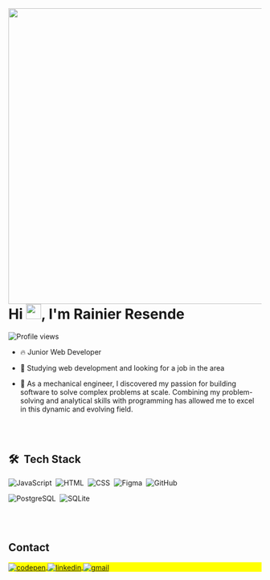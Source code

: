 <img align="right" height="590em" src="https://raw.githubusercontent.com/gist/RainierResende/5cce2af0d4af7ae36e3a871b271df621/raw/b435337df5cfa86bfb11c4a0f9f2d430f5a2486f/githubcard.svg"/>

<h1 align="left">Hi <img src="https://gist.github.com/arunprakashpj/48aa20057048b46c6f9ba9d114a8b76f/raw/69a9d496f651091a509ea8d9913c4aef5c419afb/Hi.gif" height="30px">, I'm Rainier Resende</h1>

<p align="left"> <img src="https://komarev.com/ghpvc/?username=rainierresende&color=yellow" alt="Profile views" /> </p>

- 🔥 Junior Web Developer 

- 🌱 Studying web development and looking for a job in the area

- 💬 As a mechanical engineer, I discovered my passion for building software to solve complex problems at scale. Combining my problem-solving and analytical skills with programming has allowed me to excel in this dynamic and evolving field.

<!-- - 👨‍💻 More at [rainierresende.dev](https://rainierresende.dev) -->

<br><br>

## 🛠 &nbsp;Tech Stack

![JavaScript](https://img.shields.io/badge/-JavaScript-05122A?style=flat&logo=javascript)&nbsp;
![HTML](https://img.shields.io/badge/-HTML-05122A?style=flat&logo=HTML5)&nbsp;
![CSS](https://img.shields.io/badge/-CSS-05122A?style=flat&logo=CSS3&logoColor=1572B6)&nbsp;
![Figma](https://img.shields.io/badge/-Figma-05122A?style=flat&logo=figma)&nbsp;
![GitHub](https://img.shields.io/badge/-GitHub-05122A?style=flat&logo=github)&nbsp;
<!--![Node.js](https://img.shields.io/badge/-Node.js-05122A?style=flat&logo=node.js)&nbsp;
![React](https://img.shields.io/badge/-React-05122A?style=flat&logo=react)&nbsp;
![Git](https://img.shields.io/badge/-Git-05122A?style=flat&logo=git)&nbsp;
![Markdown](https://img.shields.io/badge/-Markdown-05122A?style=flat&logo=markdown)&nbsp;
![Visual Studio Code](https://img.shields.io/badge/-Visual%20Studio%20Code-05122A?style=flat&logo=visual-studio-code&logoColor=007ACC)&nbsp;-->
![PostgreSQL](https://img.shields.io/badge/-PostgreSQL-05122A?style=flat&logo=postgresql)&nbsp;
![SQLite](https://img.shields.io/badge/-SQLite-05122A?style=flat&logo=sqlite)&nbsp;

<br><br>
<!--
## ⚙️ &nbsp;GitHub Analytics

<p align="left">
<img width="530em" src="https://github-readme-stats.vercel.app/api?username=rainierresende&show_icons=true&theme=vision-friendly-dark" alt="rainierresende's stats"/>
<img width="530em" src="https://github-readme-stats.vercel.app/api/top-langs/?username=rainierresende&layout=compact&theme=vision-friendly-dark" alt="rainierresende's most languages"/>
</p>

<br><br>
-->
## Contact

<p align="left" style="background:yellow">
<a href="https://codepen.io/rainierresende" target="_blank">
  <img align="center" src="https://img.shields.io/badge/-RainierResende-05122A?style=flat&logo=codepen" alt="codepen"/>
</a>
<a href="https://linkedin.com/in/rainier-resende-souza-819152164/" target="_blank">
  <img align="center" src="https://img.shields.io/badge/-RainierResende-05122A?style=flat&logo=linkedin" alt="linkedin"/>
</a>
<a href="mailto:rainiersouza94@gmail.com" target="_blank">
  <img align="center" src="https://img.shields.io/badge/-RainierResende-05122A?style=flat&logo=gmail" alt="gmail"/>
</a>
<!--<a href="https://twitter.com/rainierresende" target="_blank">
  <img align="center" src="https://img.shields.io/badge/-rainierresende-05122A?style=flat&logo=twitter" alt="twitter"/>  
</a>
<a href="https://instagram.com/rainierresende" target="_blank">
 <img align="center" src="https://img.shields.io/badge/-rainierresende-05122A?style=flat&logo=instagram" alt="instagram"/>
</a>
<a href="https://youtube.com/rainierresende" target="_blank">
 <img align="center" src="https://img.shields.io/badge/-rainierresende-05122A?style=flat&logo=youtube" alt="youtube"/>
</a>-->
</p>

<!--

<img width="490em" src="https://github-readme-twitter-gazf.vercel.app/api?id=rainierresende&layout=wide&show_reply=off&show_retweet=off" />


**RainierResende/RainierResende** is a ✨ _special_ ✨ repository because its `README.md` (this file) appears on your GitHub profile.

Here are some ideas to get you started:

- 🔭 I’m currently working on ...
- 🌱 I’m currently learning ...
- 👯 I’m looking to collaborate on ...
- 🤔 I’m looking for help with ...
- 💬 Ask me about ...
- 📫 How to reach me: ...
- 😄 Pronouns: ...
- ⚡ Fun fact: ...
-->
